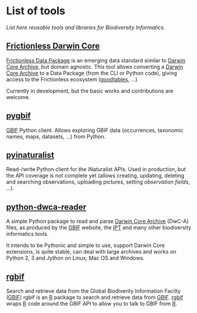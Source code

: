 # List of tools

_List here reusable tools and libraries for Biodiversity Informatics._

## [Frictionless Darwin Core](https://github.com/frictionlessdata/FrictionlessDarwinCore)

[Frictionless Data Package](https://frictionlessdata.io/) is an emerging data standard similar to [Darwin Core Archive], but domain agnostic. This tool allows converting a [Darwin Core Archive] to a Data Package (from the CLI or Python code), giving access to the Frictionless ecosystem ([goodtables](https://github.com/frictionlessdata/goodtables-py), ...)

Currently in development, but the basic works and contributions are welcome.

## [pygbif](https://pygbif.readthedocs.io/en/latest/)

[GBIF] Python client. Allows exploring GBIF data (occurrences, taxonomic names, maps, datasets, ...) from Python. 

## [pyinaturalist](https://github.com/niconoe/pyinaturalist)

Read-/write Python client for the iNaturalist APIs. Used in production, but the API coverage is not complete yet (allows creating, updating, deleting and searching observations, uploading pictures, setting *observation fields*, ...).

## [python-dwca-reader](https://github.com/BelgianBiodiversityPlatform/python-dwca-reader)

A simple Python package to read and parse [Darwin Core Archive] (DwC-A) files, as produced by the [GBIF] website, the [IPT](https://www.gbif.org/fr/ipt) and many other biodiversity informatics tools.

It intends to be Pythonic and simple to use, support Darwin Core extensions, is quite stable, can deal with large archives and works on Python 2, 3 and Jython on Linux, Mac OS and Windows. 

## [rgbif]

Search and retrieve data from the Global Biodiverity Information Facilty ([GBIF]) rgbif is an [R] package to search and retrieve data from [GBIF]. [rgbif] wraps [R] code around the GBIF API to allow you to talk to GBIF from [R].

[Darwin Core Archive]: https://en.wikipedia.org/wiki/Darwin_Core_Archive
[GBIF]: https://www.gbif.org
[R]: https://www.r-project.org/
[rgbif]: https://github.com/ropensci/rgbif